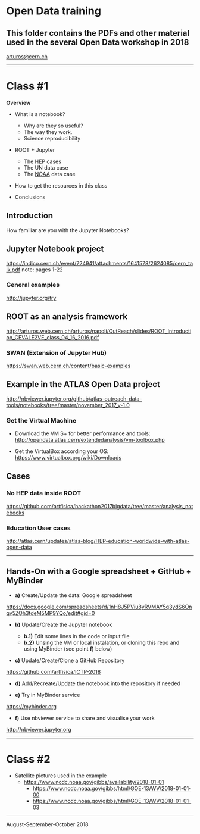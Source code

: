# Open Data training
## This folder contains the PDFs and other material used in the several Open Data workshop in 2018
arturos@cern.ch

-------------

# Class #1

**Overview**
* What is a notebook?
  * Why are they so useful?
  * The way they work.
  * Science reproducibility

* ROOT + Jupyter
  * The HEP cases
  * The UN data case
  * The [NOAA](http://www.noaa.gov) data case

* How to get the resources in this class
* Conclusions


## Introduction
How familiar are you with the Jupyter Notebooks?


## Jupyter Notebook project
https://indico.cern.ch/event/724941/attachments/1641578/2624085/cern_talk.pdf
note: pages 1-22


### General examples
http://jupyter.org/try


## ROOT as an analysis framework
http://arturos.web.cern.ch/arturos/napoli/OutReach/slides/ROOT_Introduction_CEVALE2VE_class_04_16_2016.pdf


### SWAN (Extension of Jupyter Hub)
https://swan.web.cern.ch/content/basic-examples


## Example in the ATLAS Open Data project
http://nbviewer.jupyter.org/github/atlas-outreach-data-tools/notebooks/tree/master/november_2017_v-1.0


### Get the Virtual Machine
* Download the VM S+ for better performance and tools:
http://opendata.atlas.cern/extendedanalysis/vm-toolbox.php


* Get the VirtualBox according your OS: 
https://www.virtualbox.org/wiki/Downloads


## Cases
### No HEP data inside ROOT
https://github.com/artfisica/hackathon2017bigdata/tree/master/analysis_notebooks


### Education User cases
http://atlas.cern/updates/atlas-blog/HEP-education-worldwide-with-atlas-open-data

-----------------------

## Hands-On with a Google spreadsheet + GitHub + MyBinder

* **a)** Create/Update the data: Google spreadsheet

https://docs.google.com/spreadsheets/d/1nH8J5PViu8yRVMAY5q3ydS6Onqv5ZOh3tdeM5MP9YQo/edit#gid=0


* **b)** Update/Create the Jupyter notebook
  * **b.1)** Edit some lines in the code or input file
  * **b.2)** Unsing the VM or local instalation, or cloning this repo and using MyBinder (see point **f)** below)

* **c)** Update/Create/Clone a GitHub Repository

https://github.com/artfisica/ICTP-2018


* **d)** Add/Recreate/Update the notebook into the repository if needed

* **e)** Try in MyBinder service

https://mybinder.org


* **f)** Use nbviewer service to share and visualise your work

http://nbviewer.jupyter.org



-----------

# Class #2


* Satellite pictures used in the example
   * https://www.ncdc.noaa.gov/gibbs/availability/2018-01-01
      * https://www.ncdc.noaa.gov/gibbs/html/GOE-13/WV/2018-01-01-00
      * https://www.ncdc.noaa.gov/gibbs/html/GOE-13/WV/2018-01-01-03

-----------
August-September-October 2018
